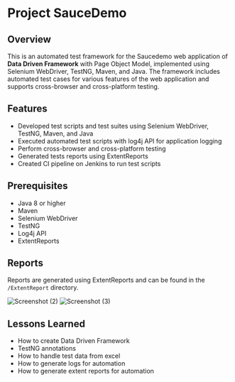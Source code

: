 
# Project SauceDemo


## Overview
This is an automated test framework for the Saucedemo web application of **Data Driven Framework** with Page Object Model, implemented using  Selenium WebDriver, TestNG, Maven, and Java. The framework includes automated test cases for various features of the web application and supports cross-browser and cross-platform testing.

## Features
- Developed test scripts and test suites using Selenium WebDriver, TestNG, Maven, and Java
- Executed automated test scripts with log4j API for application logging
- Perform cross-browser and cross-platform testing
- Generated tests reports using ExtentReports
- Created CI pipeline on Jenkins to run test scripts

## Prerequisites
- Java 8 or higher
- Maven
- Selenium WebDriver
- TestNG
- Log4j API
- ExtentReports

## Reports
Reports are generated using ExtentReports and can be found in the `/ExtentReport` directory.

![Screenshot (2)](https://user-images.githubusercontent.com/122073049/211183340-4e0b00a8-9576-49df-9c0c-84f7670f7581.png)
![Screenshot (3)](https://user-images.githubusercontent.com/122073049/211183363-e8baa99f-7580-4de5-b4db-431b8fc44cd2.png)

## Lessons Learned

- How to create Data Driven Framework
- TestNG annotations
- How to handle test data from excel
- How to generate logs for automation
- How to generate extent reports for automation
